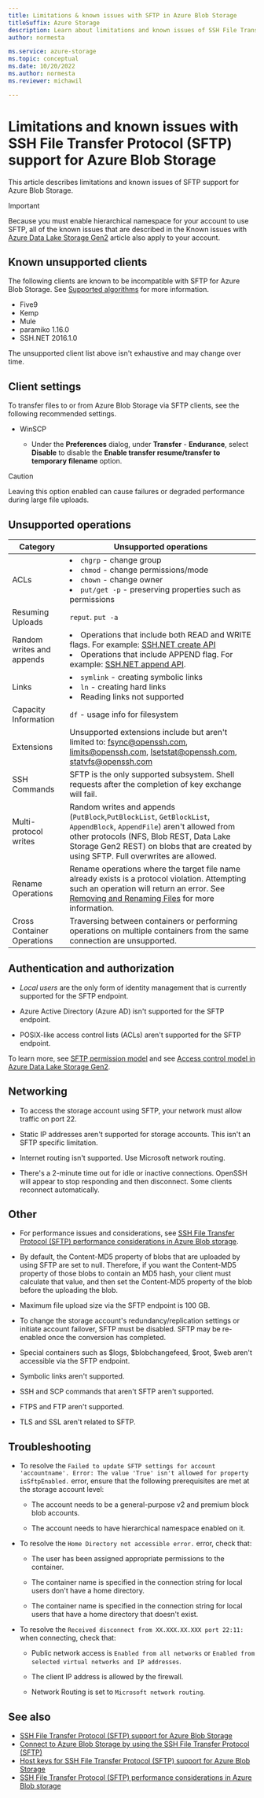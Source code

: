 ```yaml
---
title: Limitations & known issues with SFTP in Azure Blob Storage
titleSuffix: Azure Storage
description: Learn about limitations and known issues of SSH File Transfer Protocol (SFTP) support for Azure Blob Storage.
author: normesta

ms.service: azure-storage
ms.topic: conceptual
ms.date: 10/20/2022
ms.author: normesta
ms.reviewer: michawil

---
```


# Limitations and known issues with SSH File Transfer Protocol (SFTP) support for Azure Blob Storage

This article describes limitations and known issues of SFTP support for Azure Blob Storage.

> [!IMPORTANT]
> Because you must enable hierarchical namespace for your account to use SFTP, all of the known issues that are described in the Known issues with [Azure Data Lake Storage Gen2](data-lake-storage-known-issues.md) article also apply to your account.

## Known unsupported clients

The following clients are known to be incompatible with SFTP for Azure Blob Storage. See [Supported algorithms](secure-file-transfer-protocol-support.md#supported-algorithms) for more information.

- Five9
- Kemp
- Mule
- paramiko 1.16.0
- SSH.NET 2016.1.0

The unsupported client list above isn't exhaustive and may change over time.

## Client settings

To transfer files to or from Azure Blob Storage via SFTP clients, see the following recommended settings.

- WinSCP

  - Under the **Preferences** dialog, under **Transfer** - **Endurance**, select **Disable** to disable the **Enable transfer resume/transfer to temporary filename** option.
  
> [!CAUTION]
> Leaving this option enabled can cause failures or degraded performance during large file uploads.

## Unsupported operations

| Category | Unsupported operations |
|---|---|
| ACLs | <li>`chgrp` - change group<li>`chmod` - change permissions/mode<li>`chown` - change owner<li>`put/get -p` - preserving properties such as permissions |
| Resuming Uploads | `reput`. `put -a` |
| Random writes and appends | <li>Operations that include both READ and WRITE flags. For example: [SSH.NET create API](https://github.com/sshnet/SSH.NET/blob/develop/src/Renci.SshNet/SftpClient.cs#:~:text=public%20SftpFileStream-,Create,-(string%20path))<li>Operations that include APPEND flag. For example: [SSH.NET append API](https://github.com/sshnet/SSH.NET/blob/develop/src/Renci.SshNet/SftpClient.cs#:~:text=public%20void-,AppendAllLines,-(string%20path%2C%20IEnumerable%3Cstring%3E%20contents)). |
| Links |<li>`symlink` - creating symbolic links<li>`ln` - creating hard links<li>Reading links not supported |
| Capacity Information | `df` - usage info for filesystem |
| Extensions | Unsupported extensions include but aren't limited to: fsync@openssh.com, limits@openssh.com, lsetstat@openssh.com, statvfs@openssh.com |
| SSH Commands | SFTP is the only supported subsystem. Shell requests after the completion of key exchange will fail. |
| Multi-protocol writes | Random writes and appends (`PutBlock`,`PutBlockList`, `GetBlockList`, `AppendBlock`, `AppendFile`)  aren't allowed from other protocols (NFS, Blob REST, Data Lake Storage Gen2 REST) on blobs that are created by using SFTP. Full overwrites are allowed.|
| Rename Operations | Rename operations where the target file name already exists is a protocol violation. Attempting such an operation will return an error. See [Removing and Renaming Files](https://datatracker.ietf.org/doc/html/draft-ietf-secsh-filexfer-02#section-6.5) for more information.|
| Cross Container Operations | Traversing between containers or performing operations on multiple containers from the same connection are unsupported.

## Authentication and authorization
  
- _Local users_ are the only form of identity management that is currently supported for the SFTP endpoint.

- Azure Active Directory (Azure AD) isn't supported for the SFTP endpoint.

- POSIX-like access control lists (ACLs) aren't supported for the SFTP endpoint.

To learn more, see [SFTP permission model](secure-file-transfer-protocol-support.md#sftp-permission-model) and see [Access control model in Azure Data Lake Storage Gen2](data-lake-storage-access-control-model.md).

## Networking

- To access the storage account using SFTP, your network must allow traffic on port 22.
 
- Static IP addresses aren't supported for storage accounts. This isn't an SFTP specific limitation.
  
- Internet routing isn't supported. Use Microsoft network routing.

- There's a 2-minute time out for idle or inactive connections. OpenSSH will appear to stop responding and then disconnect. Some clients reconnect automatically.

## Other

- For performance issues and considerations, see [SSH File Transfer Protocol (SFTP) performance considerations in Azure Blob storage](secure-file-transfer-protocol-performance.md).
  
-  By default, the Content-MD5 property of blobs that are uploaded by using SFTP are set to null. Therefore, if you want the Content-MD5 property of those blobs to contain an MD5 hash, your client must calculate that value, and then set the Content-MD5 property of the blob before the uploading the blob.
  
- Maximum file upload size via the SFTP endpoint is 100 GB. 

- To change the storage account's redundancy/replication settings or initiate account failover, SFTP must be disabled. SFTP may be re-enabled once the conversion has completed. 

- Special containers such as $logs, $blobchangefeed, $root, $web aren't accessible via the SFTP endpoint. 

- Symbolic links aren't supported.

- SSH and SCP commands that aren't SFTP aren't supported.

- FTPS and FTP aren't supported.
  
- TLS and SSL aren't related to SFTP.

## Troubleshooting

- To resolve the `Failed to update SFTP settings for account 'accountname'. Error: The value 'True' isn't allowed for property isSftpEnabled.` error, ensure that the following prerequisites are met at the storage account level:

  - The account needs to be a general-purpose v2 and premium block blob accounts.
  
  - The account needs to have hierarchical namespace enabled on it.

- To resolve the `Home Directory not accessible error.` error, check that:
  
  - The user has been assigned appropriate permissions to the container.
  
  -	The container name is specified in the connection string for local users don't have a home directory.
  
  -	The container name is specified in the connection string for local users that have a home directory that doesn't exist.

- To resolve the `Received disconnect from XX.XXX.XX.XXX port 22:11:` when connecting, check that:
  
  - Public network access is `Enabled from all networks` or `Enabled from selected virtual networks and IP addresses`.
  
  - The client IP address is allowed by the firewall.
  
  - Network Routing is set to `Microsoft network routing`.

## See also

- [SSH File Transfer Protocol (SFTP) support for Azure Blob Storage](secure-file-transfer-protocol-support.md)
- [Connect to Azure Blob Storage by using the SSH File Transfer Protocol (SFTP)](secure-file-transfer-protocol-support-how-to.md)
- [Host keys for SSH File Transfer Protocol (SFTP) support for Azure Blob Storage](secure-file-transfer-protocol-host-keys.md)
- [SSH File Transfer Protocol (SFTP) performance considerations in Azure Blob storage](secure-file-transfer-protocol-performance.md)
